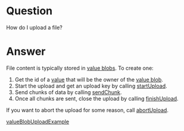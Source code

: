 # Question

How do I upload a file?

# Answer

File content is typically stored in [value blobs](def://). To create one:

1. Get the id of a [value](def://) that will be the owner of the [value blob](def://).
2. Start the upload and get an upload key by calling [startUpload](function://AvBlobApi).
3. Send chunks of data by calling [sendChunk](function://AvBlobApi).
4. Once all chunks are sent, close the upload by calling [finishUpload](function://AvBlobApi).

If you want to abort the upload for some reason, call [abortUpload](function://AvBlobApi).

[valueBlobUploadExample](example://)